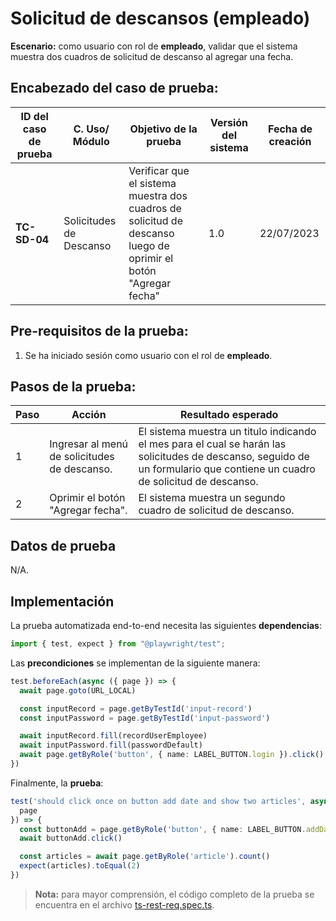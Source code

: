 # Solicitud de descansos (empleado)

**Escenario:** como usuario con rol de **empleado**, validar que el sistema muestra dos cuadros de solicitud de descanso al agregar una fecha.

## Encabezado del caso de prueba:

| ID del caso de prueba | C. Uso/ Módulo | Objetivo de la prueba                                                                        | Versión del sistema | Fecha de creación |
| --------------------- | -------------- | -------------------------------------------------------------------------------------------- | ------------------- | ----------------- |
| **TC-SD-04**          | Solicitudes de Descanso | Verificar que el sistema muestra dos cuadros de solicitud de descanso luego de oprimir el botón "Agregar fecha" | 1.0                 | 22/07/2023        |

## Pre-requisitos de la prueba:

1. Se ha iniciado sesión como usuario con el rol de **empleado**.

## Pasos de la prueba:

| Paso | Acción                                                                 | Resultado esperado                                                                                                                                                               |
| ---- | ---------------------------------------------------------------------- | -------------------------------------------------------------------------------------------------------------------------------------------------------------------------------- |
| 1 | Ingresar al menú de solicitudes de descanso. | El sistema muestra un titulo indicando el mes para el cual se harán las solicitudes de descanso, seguido de un formulario que contiene un cuadro de solicitud de descanso. |
| 2 | Oprimir el botón "Agregar fecha". | El sistema muestra un segundo cuadro de solicitud de descanso. |


## Datos de prueba

N/A.

## Implementación

La prueba automatizada end-to-end necesita las siguientes **dependencias**:

```typescript
import { test, expect } from "@playwright/test";
```

Las **precondiciones** se implementan de la siguiente manera:

```typescript
test.beforeEach(async ({ page }) => {
  await page.goto(URL_LOCAL)

  const inputRecord = page.getByTestId('input-record')
  const inputPassword = page.getByTestId('input-password')

  await inputRecord.fill(recordUserEmployee)
  await inputPassword.fill(passwordDefault)
  await page.getByRole('button', { name: LABEL_BUTTON.login }).click()
})
```

Finalmente, la **prueba**:

```typescript
test('should click once on button add date and show two articles', async ({
  page
}) => {
  const buttonAdd = page.getByRole('button', { name: LABEL_BUTTON.addDate })
  await buttonAdd.click()

  const articles = await page.getByRole('article').count()
  expect(articles).toEqual(2)
})
```

> **Nota:** para mayor comprensión, el código completo de la prueba se encuentra en el archivo [ts-rest-req.spec.ts]().